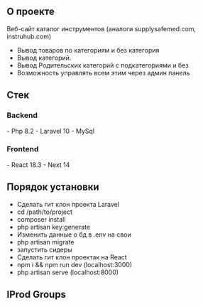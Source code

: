 ## О проекте 

Веб-сайт каталог инструментов (аналоги supplysafemed.com, instruhub.com)
- Вывод товаров по категориям и без категория
- Вывод категорий.
- Вывод Родительских категорий с подкатегориями и без
- Возможность управлять всем этим через админ панель

## Стек

<h3>Backend</h3>
- Php 8.2
- Laravel 10
- MySql

<h3>Frontend</h3>
- React 18.3
- Next 14

## Порядок установки
 
- Сделать гит клон проекта Laravel
- cd /path/to/project 
- composer install
- php artisan key:generate
- Изменить данные о бд в .env на свои
- php artisan migrate
- запустить сидеры
- Сделать гит клон проектак на React 
- npm i && npm run dev (localhost:3000)
- php artisan serve (localhost:8000)


## IProd Groups
